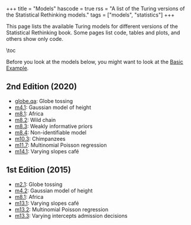 +++
title = "Models"
hascode = true
rss = "A list of the Turing versions of the Statistical Rethinking models."
tags = ["models", "statistics"]
+++

This page lists the available Turing models for different versions of the Statistical Rethinking book.
Some pages list code, tables and plots, and others show only code.

\toc

Before you look at the models below, you might want to look at the [Basic Example](basic-example).

## 2nd Edition (2020)

- [globe.qa](globe-tossing): Globe tossing
- [m4.1](height): Gaussian model of height
- [m8.1](africa): Africa
- [m8.2](wild-chain): Wild chain
- [m8.3](weakly-informative-priors): Weakly informative priors
- [m8.4](non-identifiable): Non-identifiable model
- [m10.3](chimpanzees): Chimpanzees
- [m11.7](multinomial-poisson): Multinomial Poisson regression
- [m14.1](varying-slopes-cafe): Varying slopes café

## 1st Edition (2015)

- [m2.1](globe-tossing): Globe tossing
- [m4.2](height): Gaussian model of height
- [m8.1](africa): Africa
- [m13.1](varying-slopes-cafe): Varying slopes café
- [m13.2](multinomial-poisson): Multinomial Poisson regression
- [m13.3](varying-intercepts-admission): Varying intercepts admission decisions
